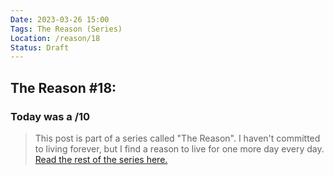 ```yaml
---
Date: 2023-03-26 15:00
Tags: The Reason (Series)
Location: /reason/18
Status: Draft
---
```


## The Reason #18:

### Today was a /10

>This post is part of a series called "The Reason". I haven't committed to living forever, but I find a reason to live for one more day every day. [Read the rest of the series here.](/reason/)
